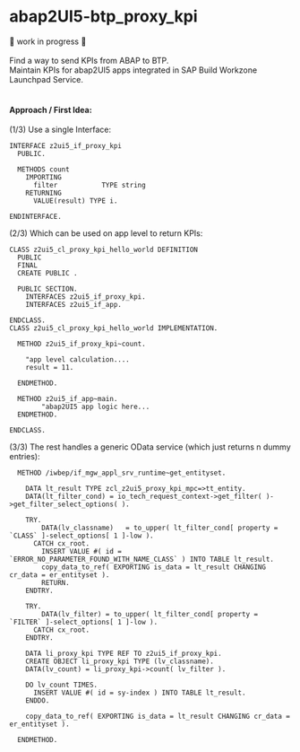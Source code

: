 # abap2UI5-btp_proxy_kpi
🚧 work in progress 🚧
<br><br>
Find a way to send KPIs from ABAP to BTP. <br>
Maintain KPIs for abap2UI5 apps integrated in SAP Build Workzone Launchpad Service.
<br>
<br>
#### Approach / First Idea:
(1/3) Use a single Interface:
```abap
INTERFACE z2ui5_if_proxy_kpi
  PUBLIC.

  METHODS count
    IMPORTING
      filter           TYPE string
    RETURNING
      VALUE(result) TYPE i.

ENDINTERFACE.
```
(2/3) Which can be used on app level to return KPIs:
```abap
CLASS z2ui5_cl_proxy_kpi_hello_world DEFINITION
  PUBLIC
  FINAL
  CREATE PUBLIC .

  PUBLIC SECTION.
    INTERFACES z2ui5_if_proxy_kpi.
    INTERFACES z2ui5_if_app.

ENDCLASS.
CLASS z2ui5_cl_proxy_kpi_hello_world IMPLEMENTATION.

  METHOD z2ui5_if_proxy_kpi~count.

    "app level calculation....
    result = 11.

  ENDMETHOD.

  METHOD z2ui5_if_app~main.
        "abap2UI5 app logic here...
  ENDMETHOD.

ENDCLASS.
```
(3/3) The rest handles a generic OData service (which just returns n dummy entries):
```abap
  METHOD /iwbep/if_mgw_appl_srv_runtime~get_entityset.

    DATA lt_result TYPE zcl_z2ui5_proxy_kpi_mpc=>tt_entity.
    DATA(lt_filter_cond) = io_tech_request_context->get_filter( )->get_filter_select_options( ).

    TRY.
        DATA(lv_classname)   = to_upper( lt_filter_cond[ property = `CLASS` ]-select_options[ 1 ]-low ).
      CATCH cx_root.
        INSERT VALUE #( id = `ERROR_NO_PARAMETER_FOUND_WITH_NAME_CLASS` ) INTO TABLE lt_result.
        copy_data_to_ref( EXPORTING is_data = lt_result CHANGING cr_data = er_entityset ).
        RETURN.
    ENDTRY.

    TRY.
        DATA(lv_filter) = to_upper( lt_filter_cond[ property = `FILTER` ]-select_options[ 1 ]-low ).
      CATCH cx_root.
    ENDTRY.

    DATA li_proxy_kpi TYPE REF TO z2ui5_if_proxy_kpi.
    CREATE OBJECT li_proxy_kpi TYPE (lv_classname).
    DATA(lv_count) = li_proxy_kpi->count( lv_filter ).

    DO lv_count TIMES.
      INSERT VALUE #( id = sy-index ) INTO TABLE lt_result.
    ENDDO.

    copy_data_to_ref( EXPORTING is_data = lt_result CHANGING cr_data = er_entityset ).

  ENDMETHOD.
```
